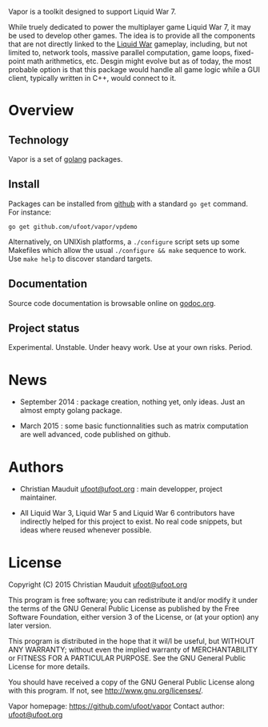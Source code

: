 Vapor is a toolkit designed to support Liquid War 7.

While truely dedicated to power the multiplayer game Liquid War 7, it
may be used to develop other games. The idea is to provide all the
components that are not directly linked to the
[Liquid War](http://www.ufoot.org/liquidwar) gameplay,
including, but not limited to, network tools, massive parallel
computation, game loops, fixed-point math arithmetics, etc.
Desgin might evolve but as of today, the most probable option is
that this package would handle all game logic while a GUI
client, typically written in C++, would connect to it.

Overview
========

Technology
----------

Vapor is a set of [golang](http://golang.org/) packages.

Install
-------

Packages can be installed from [github](https://github.com/ufoot/vapor)
with a standard `go get` command. For instance:

`go get github.com/ufoot/vapor/vpdemo`

Alternatively, on UNIXish platforms, a `./configure` script sets
up some Makefiles which allow the usual `./configure && make` sequence
to work. Use `make help` to discover standard targets.

Documentation
-------------

Source code documentation is browsable online 
on [godoc.org](http://godoc.org/github.com/ufoot/vapor).

Project status
--------------

Experimental. Unstable. Under heavy work. Use at your own risks. Period.

News
====

* September 2014 : package creation, nothing yet, only ideas.
  Just an almost empty golang package.

* March 2015 : some basic functionnalities such as matrix computation
  are well advanced, code published on github.

Authors
=======

* Christian Mauduit <ufoot@ufoot.org> : main developper, project
  maintainer.

* All Liquid War 3, Liquid War 5 and Liquid War 6 contributors have
  indirectly helped for this project to exist. No real code snippets,
  but ideas where reused whenever possible.

License
=======

Copyright (C)  2015  Christian Mauduit <ufoot@ufoot.org>

This program is free software; you can redistribute it and/or modify
it under the terms of the GNU General Public License as published by
the Free Software Foundation, either version 3 of the License, or
(at your option) any later version.

This program is distributed in the hope that it wil/l be useful,
but WITHOUT ANY WARRANTY; without even the implied warranty of
MERCHANTABILITY or FITNESS FOR A PARTICULAR PURPOSE.  See the
GNU General Public License for more details.

You should have received a copy of the GNU General Public License
along with this program.  If not, see <http://www.gnu.org/licenses/>.

Vapor homepage: https://github.com/ufoot/vapor
Contact author: ufoot@ufoot.org


